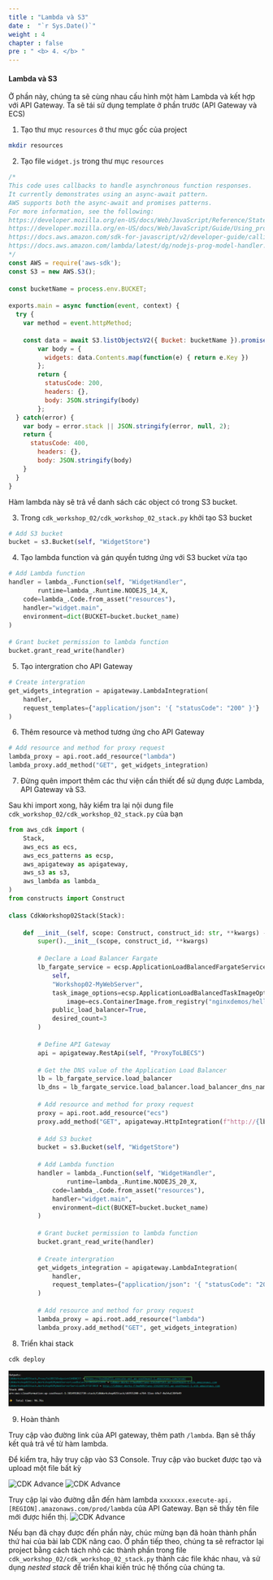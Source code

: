 ```yaml
---
title : "Lambda và S3"
date :  "`r Sys.Date()`" 
weight : 4
chapter : false
pre : " <b> 4. </b> "
---
```

 
#### Lambda và S3
Ở phần này, chúng ta sẽ cùng nhau cấu hình một hàm Lambda và kết hợp với API Gateway. Ta sẽ tái sử dụng template ở phần trước (API Gateway và ECS)

1. Tạo thư mục `resources` ở thư mục gốc của project
```bash
mkdir resources
```

2. Tạo file `widget.js` trong thư mục `resources`
```javascript
/* 
This code uses callbacks to handle asynchronous function responses.
It currently demonstrates using an async-await pattern. 
AWS supports both the async-await and promises patterns.
For more information, see the following: 
https://developer.mozilla.org/en-US/docs/Web/JavaScript/Reference/Statements/async_function
https://developer.mozilla.org/en-US/docs/Web/JavaScript/Guide/Using_promises
https://docs.aws.amazon.com/sdk-for-javascript/v2/developer-guide/calling-services-asynchronously.html
https://docs.aws.amazon.com/lambda/latest/dg/nodejs-prog-model-handler.html 
*/
const AWS = require('aws-sdk');
const S3 = new AWS.S3();

const bucketName = process.env.BUCKET;

exports.main = async function(event, context) {
  try {
    var method = event.httpMethod;
    
    const data = await S3.listObjectsV2({ Bucket: bucketName }).promise();
        var body = {
          widgets: data.Contents.map(function(e) { return e.Key })
        };
        return {
          statusCode: 200,
          headers: {},
          body: JSON.stringify(body)
        };
  } catch(error) {
    var body = error.stack || JSON.stringify(error, null, 2);
    return {
      statusCode: 400,
        headers: {},
        body: JSON.stringify(body)
    }
  }
}
```

Hàm lambda này sẽ trả về danh sách các object có trong S3 bucket.


3. Trong `cdk_workshop_02/cdk_workshop_02_stack.py` khởi tạo S3 bucket
```python
# Add S3 bucket
bucket = s3.Bucket(self, "WidgetStore")
```

4. Tạo lambda function và gán quyền tương ứng với S3 bucket vừa tạo
```python
# Add Lambda function
handler = lambda_.Function(self, "WidgetHandler",
		runtime=lambda_.Runtime.NODEJS_14_X,
    code=lambda_.Code.from_asset("resources"),
    handler="widget.main",
    environment=dict(BUCKET=bucket.bucket_name)
)
        
# Grant bucket permission to lambda function
bucket.grant_read_write(handler)
```

5. Tạo intergration cho API Gateway 
```python
# Create intergration
get_widgets_integration = apigateway.LambdaIntegration(
	handler,
	request_templates={"application/json": '{ "statusCode": "200" }'}
)
```

6. Thêm resource và method tương ứng cho API Gateway
```python
# Add resource and method for proxy request
lambda_proxy = api.root.add_resource("lambda")
lambda_proxy.add_method("GET", get_widgets_integration)
```

7. Đừng quên import thêm các thư viện cần thiết để sử dụng được Lambda, API Gateway và S3. 

Sau khi import xong, hãy kiểm tra lại nội dung file `cdk_workshop_02/cdk_workshop_02_stack.py` của bạn

```python
from aws_cdk import (
    Stack,
    aws_ecs as ecs,
    aws_ecs_patterns as ecsp,
    aws_apigateway as apigateway,
    aws_s3 as s3,
    aws_lambda as lambda_
)
from constructs import Construct

class CdkWorkshop02Stack(Stack):

    def __init__(self, scope: Construct, construct_id: str, **kwargs) -> None:
        super().__init__(scope, construct_id, **kwargs)
        
        # Declare a Load Balancer Fargate 
        lb_fargate_service = ecsp.ApplicationLoadBalancedFargateService(
			self, 
		    "Workshop02-MyWebServer",
            task_image_options=ecsp.ApplicationLoadBalancedTaskImageOptions(
                image=ecs.ContainerImage.from_registry("nginxdemos/hello")),
            public_load_balancer=True,
            desired_count=3
        )
        
        # Define API Gateway
        api = apigateway.RestApi(self, "ProxyToLBECS")
        
        # Get the DNS value of the Application Load Balancer 
        lb = lb_fargate_service.load_balancer
        lb_dns = lb_fargate_service.load_balancer.load_balancer_dns_name
        
        # Add resource and method for proxy request
        proxy = api.root.add_resource("ecs")
        proxy.add_method("GET", apigateway.HttpIntegration(f"http://{lb_dns}"))
        
        # Add S3 bucket
        bucket = s3.Bucket(self, "WidgetStore")
        
        # Add Lambda function
        handler = lambda_.Function(self, "WidgetHandler",
        		runtime=lambda_.Runtime.NODEJS_20_X,
            code=lambda_.Code.from_asset("resources"),
            handler="widget.main",
            environment=dict(BUCKET=bucket.bucket_name)
        )
                
        # Grant bucket permission to lambda function
        bucket.grant_read_write(handler)
        
        # Create intergration
        get_widgets_integration = apigateway.LambdaIntegration(
        	handler,
        	request_templates={"application/json": '{ "statusCode": "200" }'}
        )
        
        # Add resource and method for proxy request
        lambda_proxy = api.root.add_resource("lambda")
        lambda_proxy.add_method("GET", get_widgets_integration)
```

8. Triển khai stack
```bash
cdk deploy
```
![alt text](<Blank diagram - Page 2 (3).png>)

9. Hoàn thành

Truy cập vào đường link của API gateway, thêm path `/lambda`. Bạn sẽ thấy kết quả trả về từ hàm lambda.

Để kiểm tra, hãy truy cập vào S3 Console. Truy cập vào bucket được tạo và upload một file bất kỳ

![CDK Advance](/images/4-lambdaands3/s3-1.png?featherlight=false&width=90pc)
![CDK Advance](/images/4-lambdaands3/s3-2.png?featherlight=false&width=90pc)


Truy cập lại vào đường dẫn đến hàm lambda `xxxxxxx.execute-api.[REGION].amazonaws.com/prod/lambda` của API Gateway. Bạn sẽ thấy tên file mới được hiển thị.
![CDK Advance](/images/4-lambdaands3/lambda-result.png?featherlight=false&width=90pc)

Nếu bạn đã chạy được đến phần này, chúc mừng bạn đã hoàn thành phần thứ hai của bài lab CDK nâng cao. Ở phần tiếp theo, chúng ta sẽ refractor lại project bằng cách tách nhỏ các thành phần trong file `cdk_workshop_02/cdk_workshop_02_stack.py` thành các file khác nhau, và sử dụng *nested stack* để triển khai kiến trúc hệ thống của chúng ta.